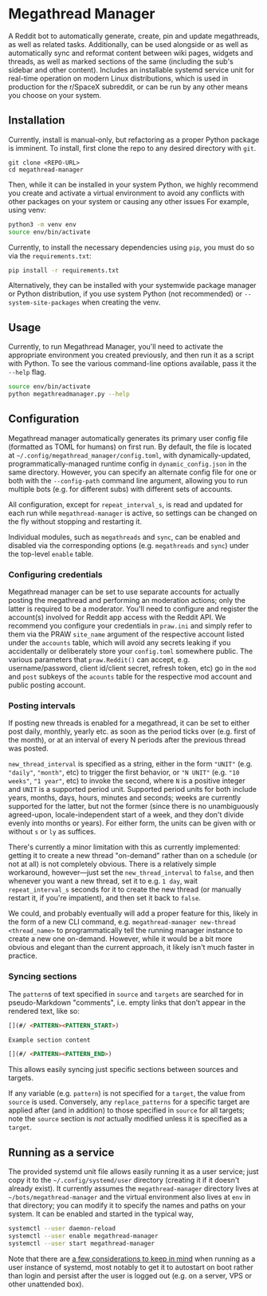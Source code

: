 # Megathread Manager

A Reddit bot to automatically generate, create, pin and update megathreads, as well as related tasks.
Additionally, can be used alongside or as well as automatically sync and reformat content between wiki pages, widgets and threads, as well as marked sections of the same (including the sub's sidebar and other content).
Includes an installable systemd service unit for real-time operation on modern Linux distributions, which is used in production for the r/SpaceX subreddit, or can be run by any other means you choose on your system.



## Installation

Currently, install is manual-only, but refactoring as a proper Python package is imminent.
To install, first clone the repo to any desired directory with ``git``.

```
git clone <REPO-URL>
cd megathread-manager
```

Then, while it can be installed in your system Python, we highly recommend you create and activate a virtual environment to avoid any conflicts with other packages on your system or causing any other issues
For example, using venv:

```bash
python3 -m venv env
source env/bin/activate
```

Currently, to install the necessary dependencies using `pip`, you must do so via the ``requirements.txt``:

```bash
pip install -r requirements.txt
```

Alternatively, they can be installed with your systemwide package manager or Python distribution, if you use system Python (not recommended) or ``--system-site-packages`` when creating the venv.



## Usage

Currently, to run Megathread Manager, you'll need to activate the appropriate environment you created previously, and then run it as a script with Python.
To see the various command-line options available, pass it the ``--help`` flag.

```bash
source env/bin/activate
python megathreadmanager.py --help
```



## Configuration

Megathread manager automatically generates its primary user config file (formatted as TOML for humans) on first run.
By default, the file is located at ``~/.config/megathread_manager/config.toml``, with dynamically-updated, programmatically-managed runtime config in ``dynamic_config.json`` in the same directory.
However, you can specify an alternate config file for one or both with the ``--config-path`` command line argument, allowing you to run multiple bots (e.g. for different subs) with different sets of accounts.

All configuration, except for ``repeat_interval_s``, is read and updated for each run while ``megathread-manager`` is active, so settings can be changed on the fly without stopping and restarting it.

Individual modules, such as ``megathreads`` and ``sync``, can be enabled and disabled via the corresponding options (e.g. ``megathreads`` and ``sync``) under the top-level ``enable`` table.


### Configuring credentials

Megathread manager can be set to use separate accounts for actually posting the megathread and performing an moderation actions; only the latter is required to be a moderator.
You'll need to configure and register the account(s) involved for Reddit app access with the Reddit API.
We recommend you configure your credentials in ``praw.ini`` and simply refer to them via the PRAW ``site_name`` argument of the respective account listed under the ``accounts`` table, which will avoid any secrets leaking if you accidentally or deliberately store your ``config.toml`` somewhere public.
The various parameters that ``praw.Reddit()`` can accept, e.g. username/password, client id/client secret, refresh token, etc) go in the ``mod`` and ``post`` subkeys of the ``acounts`` table for the respective mod account and public posting account.


### Posting intervals

If posting new threads is enabled for a megathread, it can be set to either post daily, monthly, yearly etc. as soon as the period ticks over (e.g. first of the month), or at an interval of every N periods after the previous thread was posted.

``new_thread_interval`` is specified as a string, either in the form ``"UNIT"`` (e.g. ``"daily"``, ``"month"``, etc) to trigger the first behavior, or `"N UNIT"` (e.g. ``"10 weeks"``, ``"1 year"``, etc) to invoke the second, where ``N`` is a positive integer and ``UNIT`` is a supported period unit.
Supported period units for both include years, months, days, hours, minutes and seconds; weeks are currently supported for the latter, but not the former (since there is no unambiguously agreed-upon, locale-independent start of a week, and they don't divide evenly into months or years).
For either form, the units can be given with or without `s` or `ly` as suffices.

There's currently a minor limitation with this as currently implemented: getting it to create a new thread "on-demand" rather than on a schedule (or not at all) is not completely obvious.
There is a relatively simple workaround, however—just set the ``new_thread_interval`` to ``false``, and then whenever you want a new thread, set it to e.g. ``1 day``, wait `repeat_interval_s` seconds for it to create the new thread (or manually restart it, if you're impatient), and then set it back to ``false``.

We could, and probably eventually will add a proper feature for this, likely in the form of a new CLI command, e.g. ``megathread-manager new-thread <thread_name>`` to programmatically tell the running manager instance to create a new one on-demand.
However, while it would be a bit more obvious and elegant than the current approach, it likely isn't much faster in practice.


### Syncing sections

The ``pattern``s of text specified in ``source`` and ``targets`` are searched for in pseudo-Markdown "comments", i.e. empty links that don't appear in the rendered text, like so:

```markdown
[](#/ <PATTERN><PATTERN_START>)

Example section content

[](#/ <PATTERN><PATTERN_END>)
```

This allows easily syncing just specific sections between sources and targets.

If any variable (e.g. ``pattern``) is not specified for a ``target``, the value from ``source`` is used.
Conversely, any ``replace_patterns`` for a specific target are applied after (and in addition) to those specified in ``source`` for all targets; note the ``source`` section is *not* actually modified unless it is specified as a ``target``.



## Running as a service

The provided systemd unit file allows easily running it as a user service; just copy it to the ``~/.config/systemd/user`` directory (creating it if it doesn't already exist).
It currently assumes the `megathread-manager` directory lives at ``~/bots/megathread-manager`` and the virtual environment also lives at ``env`` in that directory; you can modify it to specify the names and paths on your system.
It can be enabled and started in the typical way,

```bash
systemctl --user daemon-reload
systemctl --user enable megathread-manager
systemctl --user start megathread-manager
```

Note that there are [a few considerations to keep in mind](https://wiki.archlinux.org/index.php/systemd/User#Automatic_start-up_of_systemd_user_instances) when running as a user instance of systemd, most notably to get it to autostart on boot rather than login and persist after the user is logged out (e.g. on a server, VPS or other unattended box).
